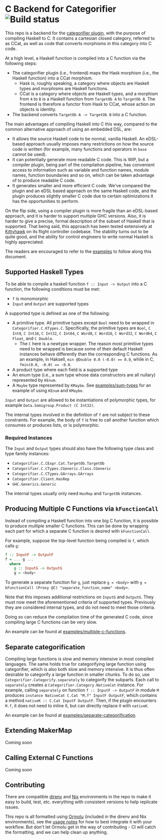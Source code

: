 # C Backend for Categorifier ![Build status](https://github.com/con-kitty/categorifier-c/actions/workflows/ci.yml/badge.svg?branch=master)

This repo is a backend for the [categorifier plugin](https://github.com/con-kitty/categorifier), with the purpose of compiling Haskell
to C. It contains a cartesian closed category,
referred to as CCat, as well as code that converts morphisms in this category into C code.

At a high level, a Haskell function is compiled into a C function via the following steps:

- The categorifier plugin (i.e., frontend) maps the Hask morphism (i.e., the Haskell function)
  into a CCat morphism.
  - Hask is, roughly speaking, a category where objects are Haskell types and morphisms are
    Haskell functions.
  - CCat is a category where objects are Haskell types, and a morphism from `A` to `B` is a
    Haskell function from `TargetOb A` to `TargetOb B`. The frontend is therefore a functor
    from Hask to CCat, whose action on objects is identity.
- The backend converts `TargetOb A -> TargetOb B` into a C function.

The main advantages of compiling Haskell into C this way, compared to the common
alternative approach of using an embedded DSL, are:

- It allows the source Haskell code to be normal, vanilla Haskell. An eDSL-based
  approach usually imposes many restrictions on how the source code is written
  (for example, many functions and operators in `base` cannot be used).
- It can potentially generate more readable C code. This is WIP, but a compiler
  plugin, being part of the compilation pipeline, has convenient access to
  information such as variable and function names, module names, function boundaries
  and so on, which can be taken advantage of to produce readable C code.
- It generates smaller and more efficient C code. We've compared the plugin and
  an eDSL based approach on the same Haskell code, and the plugin produces slightly
  smaller C code due to certain optimizations it has the opportunities to perform.

On the flip side, using a compiler plugin is more fragile than an eDSL-based
approach, and it is harder to support multiple GHC versions. Also, it is harder to give
a precise, formal description of the subset of Haskell that is supported. That being said, this
approach has been tested extensively at [Kittyhawk](https://www.kittyhawk.aero/) on its flight
controller codebase. The stability turns out to be quite good, and the ability for control engineers
to write normal Haskell is highly appreciated.

The readers are encouraged to refer to the [examples](examples) to follow along this document.

## Supported Haskell Types

To be able to compile a haskell function `f :: Input -> Output` into a C function, the
following conditions must be met:

- `f` is monomorphic
- `Input` and `Output` are supported types

A supported type is defined as one of the following:

- A primitive type. All primitive types except `Bool` need to be wrapped in `Categorifier.C.KTypes.C`.
  Specifically, the primitive types are `Bool`, `C Int8`, `C Int16`, `C Int32`,
  `C Int64`, `C Word8`, `C Word16`, `C Word32`, `C Word64`, `C Float`, and `C Double`.
  - The `C` here is a newtype wrapper. The reason most primitive types need to be wrapped is
    because some of their default Haskell instances behave differently than the corresponding
    C functions. As an example, in Haksell, `min @Double 0.0 (-0.0) == 0.0`, while in C,
    `fmin(0.0, -0.0) == -0.0`.
- A product type where each field is a supported type
- An enum type (i.e., a sum type whose data constructors are all nullary) represented by `KEnum`.
- A `Maybe` type represented by `KMaybe`. See [examples/sum-types](examples/sum-types) for an
  example of using `KEnum` and `KMaybe`.

`Input` and `Output` are allowed to be instantiations of polymorphic types, for example
`Data.Semigroup.Product (C Int32)`.

The internal types involved in the definition of `f` are not subject to these constraints.
For example, the body of `f` is free to call another function which consumes or
produces lists, or is polymorphic.

### Required Instances

The `Input` and `Output` types should also have the following type class and
type family instances:

- `Categorifier.C.CExpr.Cat.TargetOb.TargetOb`
- `Categorifier.C.CTypes.CGeneric.Class.CGeneric`
- `Categorifier.C.CTypes.GArrays.GArrays`
- `Categorifier.Client.HasRep`
- `GHC.Generics.Generic`

The internal types usually only need `HasRep` and `TargetOb` instances.

<!-- TODO: explain the following:
- How to write TargetOb instances
- How to use CG.AsBitfield
- ???
-->

## Producing Multiple C Functions via `kFunctionCall`

Instead of compiling a Haskell function into one big C function, it is possible to produce
multiple smaller C functions. This can be done by wrapping each part for which a separate
C function is desired with `kFunctionCall`.

For example, suppose the top-level function being compiled is `f`, which calls `g`:

```haskell
f :: InputF -> OutputF
f = ... g ...
  where
    g :: InputG -> OutputG
    g = <body>
```

To generate a separate function for `g`, just replace `g = <body>` with
`g = kFunctionCall (Proxy @C) "separate_function_name" <body>`.

Note that this imposes additional restrictions on `InputG` and `OutputG`. They must
now meet the aforementioned criteria of supported types. Previously they are considered
internal types, and do not need to meet those criteria.

Doing so can reduce the compilation time of the generated C code, since compiling large C
functions can be very slow.

An example can be found at [examples/multiple-c-functions](examples/multiple-c-functions).

## Separate categorification

Compiling large functions is slow and memory intensive in most compiled languages.
The same holds true for categorifying large function using categorifier, which is also both
slow and memory intensive. It is thus often desirable to categorify a large function in
smaller chunks. To do so, use `Categorifier.Categorify.separately` to categorify
the subparts. Each call to `separately` creates a `Categorifier.Category.NativeCat`
instance. For example, calling `separately` on function `f :: InputF -> OutputF` in
module `M` produces `instance NativeCat C.Cat "M.f" InputF OutputF`, which contains
a method `nativeK :: C.Cat InputF OutputF`. Then, if the plugin encounters `M.f`, it
does not need to inline it, but can directly replace it with `nativeK`.

An example can be found at [examples/separate-categorification](examples/separate-categorification).

## Extending MakerMap

Coming soon

## Calling External C Functions

Coming soon

## Contributing

There are compatible [direnv](https://direnv.net/) and [Nix](https://nixos.org/manual/nix/stable/) environments in the repo to make it easy to build, test, etc. everything with consistent versions to help replicate issues.

This repo is all formatted using [Ormolu](https://github.com/tweag/ormolu) (included in the direnv and Nix environments), see the [usage notes](https://github.com/tweag/ormolu#usage) for how to best integrate it with your workflow. But don't let Ormolu get in the way of contributing - CI will catch the formatting, and we can help clean up anything.
